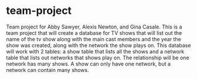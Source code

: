 # team-project
Team project for Abby Sawyer, Alexis Newton, and Gina Casale.
This is a team project that will create a database for TV shows that will list out the name of the tv show along with the main cast members and the year the show was created, along with the network the show plays on. This database will work with 2 tables: a show table that lists all the shows and a network table that lists out networks that shows play on. The relationship will be one network has many shows.
A show can only have one network, but a network can contain many shows.
